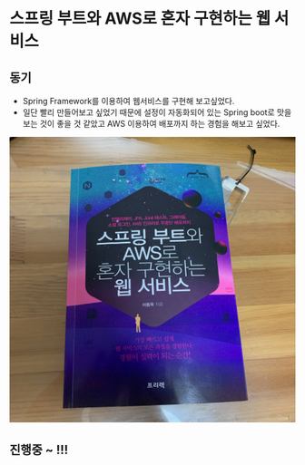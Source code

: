 # 스프링 부트와 AWS로 혼자 구현하는 웹 서비스  


## 동기
- Spring Framework를 이용하여 웹서비스를 구현해 보고싶었다.
- 일단 빨리 만들어보고 싶었기 때문에 설정이 자동화되어 있는 Spring boot로 맛을 보는 것이 좋을 것 같았고 AWS 이용하여 배포까지 하는 경험을 해보고 싶었다.  



![trace](/image/IMG_3611.jpg)  



## 진행중 ~ !!!
